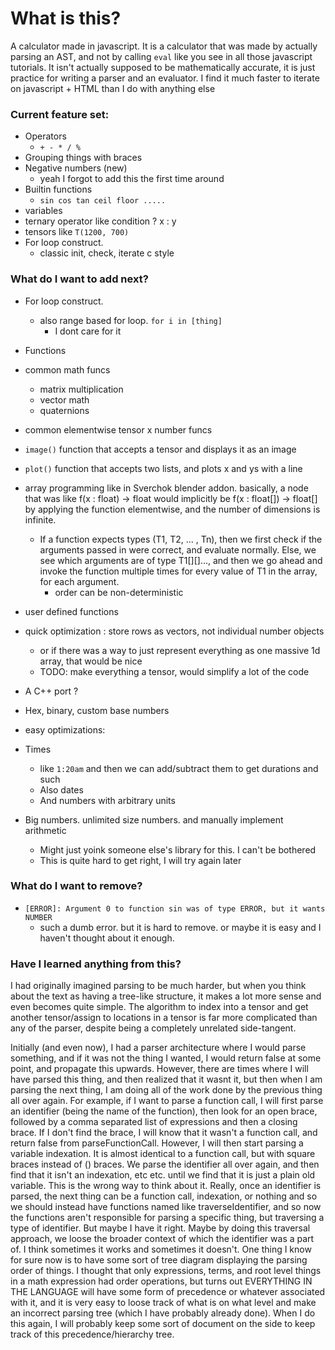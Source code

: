 # What is this?
A calculator made in javascript. 
It is a calculator that was made by actually parsing an AST, and not by calling `eval` like you see in all those javascript tutorials.
It isn't actually supposed to be mathematically accurate, it is just practice for writing a parser and an evaluator.
I find it much faster to iterate on javascript + HTML than I do with anything else

### Current feature set:
- Operators
    - `+ - * / %`
- Grouping things with braces
- Negative numbers (new)
    - yeah I forgot to add this the first time around
- Builtin functions
    - `sin cos tan ceil floor .....`
- variables
- ternary operator like condition ? x : y
- tensors like `T(1200, 700)`
- For loop construct.
    - classic init, check, iterate c style
### What do I want to add next?
- For loop construct.
    - also range based for loop. `for i in [thing]`
        - I dont care for it

- Functions

- common math funcs
    - matrix multiplication
    - vector math
    - quaternions
- common elementwise tensor x number funcs

- `image()` function that accepts a tensor and displays it as an image
- `plot()` function that accepts two lists, and plots x and ys with a line


- array programming like in Sverchok blender addon. basically, a node that was like f(x : float) -> float would implicitly be f(x : float[]) -> float[] by applying the function elementwise, and the number of dimensions is infinite.
    - If a function expects types (T1, T2, ... , Tn), then we first check if the arguments passed in were correct, and evaluate normally.
    Else, we see which arguments are of type T1[][]..., and then we go ahead and invoke the function multiple times for every value of T1 in the array, for each argument.
        - order can be non-deterministic

- user defined functions

- quick optimization : store rows as vectors, not individual number objects 
    - or if there was a way to just represent everything as one massive 1d array, that would be nice
    - TODO: make everything a tensor, would simplify a lot of the code

- A C++ port ?
- Hex, binary, custom base numbers

- easy optimizations: 
- Times
    - like `1:20am` and then we can add/subtract them to get durations and such
    - Also dates
    - And numbers with arbitrary units
- Big numbers. unlimited size numbers. and manually implement arithmetic
    - Might just yoink someone else's library for this. I can't be bothered
    - This is quite hard to get right, I will try again later

### What do I want to remove?
- `[ERROR]: Argument 0 to function sin was of type ERROR, but it wants NUMBER`
    - such a dumb error. but it is hard to remove. or maybe it is easy and I haven't thought about it enough. 


### Have I learned anything from this?

I had originally imagined parsing to be much harder, but when you think about the text as having a tree-like structure, it makes a lot more sense and even becomes quite simple. 
The algorithm to index into a tensor and get another tensor/assign to locations in a tensor is far more complicated than any of the parser, despite being a completely unrelated side-tangent.

Initially (and even now), I had a parser architecture where  I would parse something, and if it was not the thing I wanted, I would return false at some point, and propagate this upwards. 
However, there are times where I will have parsed this thing, and then realized that it wasnt it, but then when I am parsing the next thing, I am doing all of the work done by the previous thing all over again. 
For example, if I want to parse a function call, I will first parse an identifier (being the name of the function), then look for an open brace, followed by a comma separated list of expressions and then a closing brace. 
If I don't find the brace, I will know that it wasn't a function call, and return false from parseFunctionCall. 
However, I will then start parsing a variable indexation. 
It is almost identical to a function call, but with square braces instead of () braces. 
We parse the identifier all over again, and then find that it isn't an indexation, etc etc. until we find that it is just a plain old variable.
This is the wrong way to think about it. Really, once an identifier is parsed, the next thing can be a function call, indexation, or nothing and so we should instead have functions named like traverseIdentifier, and so now the functions aren't responsible for parsing a specific thing, 
but traversing a type of identifier. 
But maybe I have it right. Maybe by doing this traversal approach, we loose the broader context of which the identifier was a part of. 
I think sometimes it works and sometimes it doesn't.
One thing I know for sure now is to have some sort of tree diagram displaying the parsing order of things. 
I thought that only expressions, terms, and root level things in a math expression had order operations, but turns out 
EVERYTHING IN THE LANGUAGE will have some form of precedence or whatever associated with it, and it is very easy to loose track of
what is on what level and make an incorrect parsing tree (which I have probably already done).
When I do this again, I will probably keep some sort of document on the side to keep track of this precedence/hierarchy tree. 

